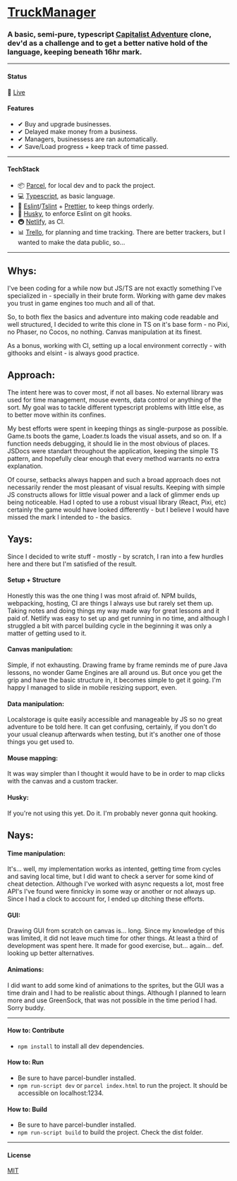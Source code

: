 # [TruckManager](https://stefantrucks.netlify.app)

### A basic, semi-pure, typescript [Capitalist Adventure](http://en.gameslol.net/adventure-capitalist-1086.html) clone, dev'd as a challenge and to get a better native hold of the language, keeping beneath 16hr mark.

-----

#### Status
🚛 [Live](https://stefantrucks.netlify.app)

#### Features
- ✔ Buy and upgrade businesses.
- ✔ Delayed make money from a business.
- ✔ Managers, businessess are ran automatically.
- ✔ Save/Load progress + keep track of time passed.

-----

#### TechStack
- 📦 [Parcel](https://parceljs.org), for local dev and to pack the project.
- 💻 [Typescript](https://www.typescriptlang.org), as basic language.
- 💎 [Eslint](eslint.org)/[Tslint](https://github.com/typescript-eslint/typescript-eslint) + [Prettier](https://prettier.io), to keep things orderly.
- 🐺 [Husky](https://typicode.github.io/husky/#/), to enforce Eslint on git hooks.
- 🚇 [Netlify](app.netlify.com), as CI.
- 📊 [Trello](https://trello.com/b/a8TEZiV7/tscript), for planning and time tracking. There are better trackers, but I wanted to make the data public, so...

-----

## Whys:
I've been coding for a while now but JS/TS are not exactly something I've specialized in - specially in their brute form. Working with game dev makes you trust in game engines too much and all of that. 

So, to both flex the basics and adventure into making code readable and well structured, I decided to write this clone in TS on it's base form - no Pixi, no Phaser, no Cocos, no nothing. Canvas manipulation at its finest.

As a bonus, working with CI, setting up a local environment correctly - with githooks and elsint - is always good practice.

## Approach:

The intent here was to cover most, if not all bases. No external library was used for time management, mouse events, data control or anything of the sort. My goal was to tackle different typescript problems with little else, as to better move within its confines.

My best efforts were spent in keeping things as single-purpose as possible. Game.ts boots the game, Loader.ts loads the visual assets, and so on. If a function needs debugging, it should lie in the most obvious of places. JSDocs were standart throughout the application, keeping the simple TS pattern, and hopefully clear enough that every method warrants no extra explanation.

Of course, setbacks always happen and such a broad approach does not necessarily render the most pleasant of visual results. Keeping with simple JS constructs allows for little visual power and a lack of glimmer ends up being noticeable. Had I opted to use a robust visual library (React, Pixi, etc) certainly the game would have looked differently - but I believe I would have missed the mark I intended to - the basics.


## Yays:
Since I decided to write stuff - mostly - by scratch, I ran into a few hurdles here and there but I'm satisfied of the result.

#### Setup + Structure
Honestly this was the one thing I was most afraid of. NPM builds, webpacking, hosting, CI are things I always use but rarely set them up. Taking notes and doing things my way made way for great lessons and it paid of. Netlify was easy to set up and get running in no time, and although I struggled a bit with parcel building cycle in the beginning it was only a matter of getting used to it.

#### Canvas manipulation:
Simple, if not exhausting. Drawing frame by frame reminds me of pure Java lessons, no wonder Game Engines are all around us. But once you get the grip and have the basic structure in, it becomes simple to get it going. I'm happy I managed to slide in mobile resizing support, even.

#### Data manipulation: 
Localstorage is quite easily accessible and manageable by JS so no great adventure to be told here. It can get confusing, certainly, if you don't do your usual cleanup afterwards when testing, but it's another one of those things you get used to.

#### Mouse mapping: 
It was way simpler than I thought it would have to be in order to map clicks with the canvas and a custom tracker.

#### Husky:
If you're not using this yet. Do it. I'm probably never gonna quit hooking.

## Nays:

#### Time manipulation:
It's... well, my implementation works as intented, getting time from cycles and saving local time, but I did want to check a server for some kind of cheat detection. Although I've worked with async requests a lot, most free API's I've found were finnicky in some way or another or not always up. Since I had a clock to account for, I ended up ditching these efforts.

#### GUI: 
Drawing GUI from scratch on canvas is... long. Since my knowledge of this was limited, it did not leave much time for other things. At least a third of development was spent here. It made for good exercise, but... again... def. looking up better alternatives.

#### Animations:
I did want to add some kind of animations to the sprites, but the GUI was a time drain and I had to be realistic about things. Although I planned to learn more and use GreenSock, that was not possible in the time period I had. Sorry buddy.

-----

#### How to: Contribute
- `npm install` to install all dev dependencies.

#### How to: Run
- Be sure to have parcel-bundler installed.
- `npm run-script dev` or `parcel index.html` to run the project. It should be accessible on localhost:1234.

#### How to: Build
- Be sure to have parcel-bundler installed.
- `npm run-script build` to build the project. Check the dist folder.

-----

#### License
[MIT](https://choosealicense.com/licenses/mit/)
